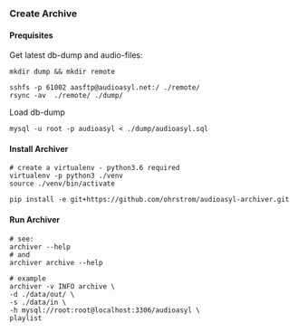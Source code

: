 ### Create Archive


#### Prequisites

Get latest db-dump and audio-files:
   
```shell
mkdir dump && mkdir remote

sshfs -p 61002 aasftp@audioasyl.net:/ ./remote/
rsync -av  ./remote/ ./dump/
```

Load db-dump

```shell
mysql -u root -p audioasyl < ./dump/audioasyl.sql
```



#### Install Archiver

```shell
# create a virtualenv - python3.6 required 
virtualenv -p python3 ./venv
source ./venv/bin/activate

pip install -e git+https://github.com/ohrstrom/audioasyl-archiver.git
```


#### Run Archiver

```shell
# see:
archiver --help
# and
archiver archive --help

# example
archiver -v INFO archive \
-d ./data/out/ \
-s ./data/in \
-h mysql://root:root@localhost:3306/audioasyl \
playlist
```
